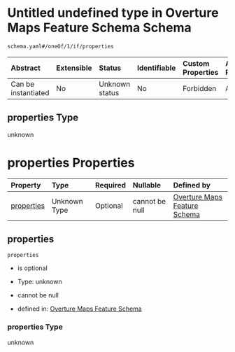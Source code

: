 # Untitled undefined type in Overture Maps Feature Schema Schema

```txt
schema.yaml#/oneOf/1/if/properties
```



| Abstract            | Extensible | Status         | Identifiable | Custom Properties | Additional Properties | Access Restrictions | Defined In                                                                                     |
| :------------------ | :--------- | :------------- | :----------- | :---------------- | :-------------------- | :------------------ | :--------------------------------------------------------------------------------------------- |
| Can be instantiated | No         | Unknown status | No           | Forbidden         | Allowed               | none                | [schema.yaml\*](../../../../../../../tmp/jsonschema/schema/schema.yaml "open original schema") |

## properties Type

unknown

# properties Properties

| Property                  | Type         | Required | Nullable       | Defined by                                                                                                                                       |
| :------------------------ | :----------- | :------- | :------------- | :----------------------------------------------------------------------------------------------------------------------------------------------- |
| [properties](#properties) | Unknown Type | Optional | cannot be null | [Overture Maps Feature Schema](schema-oneof-1-if-properties-properties-properties.md "schema.yaml#/oneOf/1/if/properties/properties/properties") |

## properties



`properties`

*   is optional

*   Type: unknown

*   cannot be null

*   defined in: [Overture Maps Feature Schema](schema-oneof-1-if-properties-properties-properties.md "schema.yaml#/oneOf/1/if/properties/properties/properties")

### properties Type

unknown
